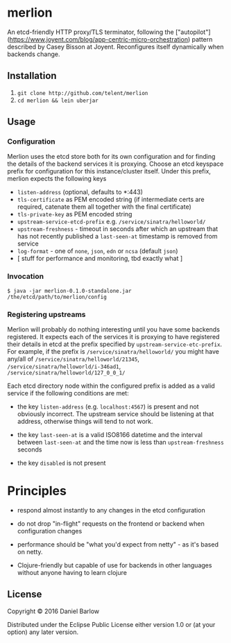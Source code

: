 # merlion

An etcd-friendly HTTP proxy/TLS terminator, following the
["autopilot"]
(https://www.joyent.com/blog/app-centric-micro-orchestration) pattern
described by Casey Bisson at Joyent.  Reconfigures itself
dynamically when backends change.


## Installation

1. `git clone http://github.com/telent/merlion`
1. `cd merlion && lein uberjar`

## Usage

### Configuration

Merlion uses the etcd store both for its own configuration and for
finding the details of the backend services it is proxying.  Choose an etcd keyspace prefix for configuration for this
instance/cluster itself.  Under this prefix, merlion expects the following
keys

* `listen-address` (optional, defaults to *:443)
* `tls-certificate` as PEM encoded string (if intermediate certs are required, catenate them all together with the final certificate)
* `tls-private-key` as PEM encoded string
* `upstream-service-etcd-prefix` e.g. `/service/sinatra/helloworld/`
* `upstream-freshness` -  timeout in seconds after which an upstream that has not recently published a `last-seen-at` timestamp is removed from service
* `log-format` - one of `none`, `json`, `edn` or `ncsa` (default `json`)
* [ stuff for performance and monitoring, tbd exactly what ]

### Invocation

    $ java -jar merlion-0.1.0-standalone.jar /the/etcd/path/to/merlion/config


### Registering upstreams

Merlion will probably do nothing interesting until you have some backends registered.  It expects each of the services it is proxying to have registered their details in etcd at the prefix specified by `upstream-service-etc-prefix`.  For example, if the prefix is  `/service/sinatra/helloworld/` you might have any/all of `/service/sinatra/helloworld/21345`, `/service/sinatra/helloworld/i-346ad1`, `/service/sinatra/helloworld/127_0_0_1/`

Each etcd directory node within the configured prefix is added as a valid service if the following conditions are met:

* the key `listen-address` (e.g. `localhost:4567`) is present and not obviously incorrect.  The upstream service should be listening at that address, otherwise things will tend to not work.

* the key `last-seen-at` is a valid ISO8166 datetime and the interval between `last-seen-at` and the time now is less than  `upstream-freshness` seconds

* the key `disabled` is not present

# Principles

* respond almost instantly to any changes in the etcd configuration

* do not drop "in-flight" requests on the frontend or backend when
  configuration changes

* performance should be "what you'd expect from netty" - as it's based
  on netty.

* Clojure-friendly but capable of use for backends in other languages
  without anyone having to learn clojure



## License

Copyright © 2016 Daniel Barlow

Distributed under the Eclipse Public License either version 1.0 or (at
your option) any later version.
